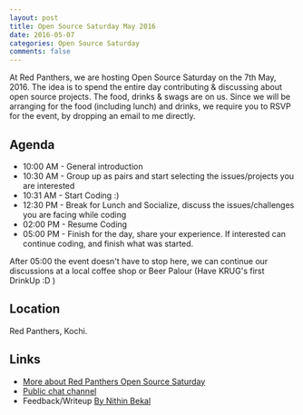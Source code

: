 ```yaml
---
layout: post
title: Open Source Saturday May 2016
date: 2016-05-07
categories: Open Source Saturday
comments: false
---
```


At Red Panthers, we are hosting Open Source Saturday on the 7th May, 2016. The idea is to spend the entire day contributing & discussing about open source projects. The food, drinks & swags are on us. Since we will be arranging for the food (including lunch) and drinks, we require you to RSVP for the event, by dropping an email to me directly.

Agenda
--------

* 10:00 AM - General introduction
* 10:30 AM - Group up as pairs and start selecting the issues/projects you are interested
* 10:31 AM - Start Coding :)
* 12:30 PM - Break for Lunch and Socialize, discuss the issues/challenges you are facing while coding
* 02:00 PM - Resume Coding
* 05:00 PM - Finish for the day, share your experience. If interested can continue coding, and finish what was started.

After 05:00 the event doesn't have to stop here, we can continue our discussions at a local coffee shop or Beer Palour (Have KRUG's first DrinkUp :D )

Location
----------


Red Panthers, Kochi.

Links
-----

* [More about Red Panthers Open Source Saturday](https://github.com/redpanthers/open-source-saturday)
* [Public chat channel](https://discord.me/opensource-saturday)
* Feedback/Writeup [By Nithin Bekal](http://nithinbekal.com/posts/open-source-saturday/)
